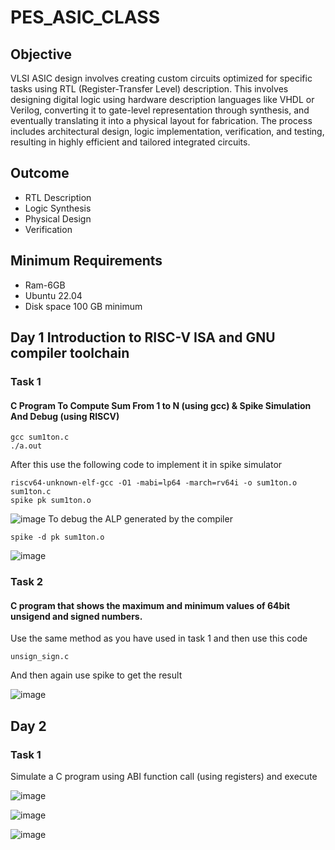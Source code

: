 # PES_ASIC_CLASS
## Objective
VLSI ASIC design involves creating custom circuits optimized for specific tasks using RTL (Register-Transfer Level) description. This involves designing digital logic using hardware description languages like VHDL or Verilog, converting it to gate-level representation through synthesis, and eventually translating it into a physical layout for fabrication. The process includes architectural design, logic implementation, verification, and testing, resulting in highly efficient and tailored integrated circuits.
## Outcome
* RTL Description
* Logic Synthesis
* Physical Design
* Verification
## Minimum Requirements
* Ram-6GB
* Ubuntu 22.04
* Disk space 100 GB minimum
  
## Day 1  Introduction to RISC-V ISA and GNU compiler toolchain
### Task 1
####  C Program To Compute Sum From 1 to N (using gcc) & Spike Simulation And Debug (using RISCV)
```
gcc sum1ton.c
./a.out
```
After this use the following code to implement it in spike simulator
```
riscv64-unknown-elf-gcc -O1 -mabi=lp64 -march=rv64i -o sum1ton.o sum1ton.c
spike pk sum1ton.o
```




![image](https://github.com/dsingla54/pes_asic_class/assets/139515749/b23ea7cd-2b6d-48b4-a899-e51b2143fa21)
To debug the ALP generated by the compiler
```
spike -d pk sum1ton.o
```


![image](https://github.com/dsingla54/pes_asic_class/assets/139515749/0cee1bf5-a8d8-4f9c-a437-8e12b2ce2665)

### Task 2
#### C program that shows the maximum and minimum values of 64bit unsigend and signed numbers.
Use the same method as you have used in task 1
and then use this code
```
unsign_sign.c
```
And then again use spike to get the result


![image](https://github.com/dsingla54/pes_asic_class/assets/139515749/7a2e14ca-dec8-4859-b74c-25981bebc42a)


## Day 2
### Task 1
Simulate a C program using ABI function call (using registers) and execute




![image](https://github.com/dsingla54/pes_asic_class/assets/139515749/b5e38750-acb9-452d-b44c-2c2e7f7bd4d4)


![image](https://github.com/dsingla54/pes_asic_class/assets/139515749/83c4dded-c2d4-47fd-b9b9-95c9db244f19)

![image](https://github.com/dsingla54/pes_asic_class/assets/139515749/57496502-0d24-4740-9fd6-859c523ba548)

